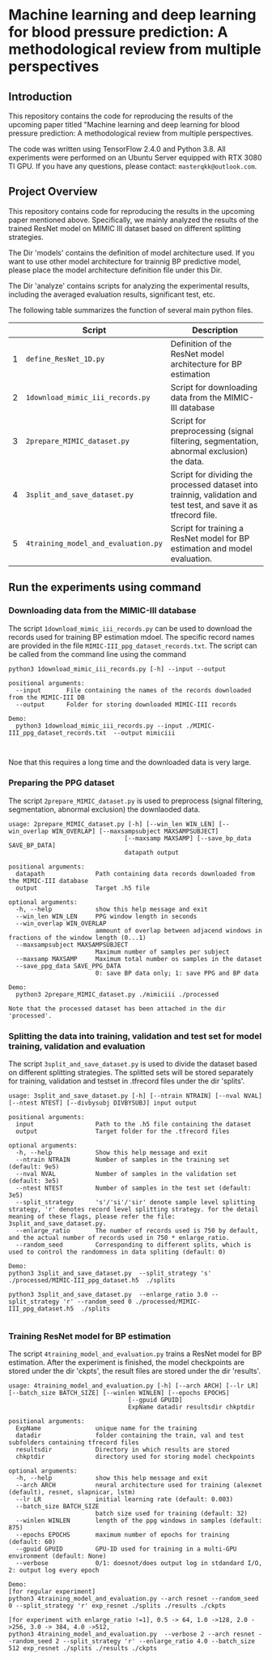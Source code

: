# Machine learning and deep learning for blood pressure prediction: A methodological review from multiple perspectives

## Introduction
This repository contains the code for reproducing the results of the upcoming paper titled "Machine learning and deep learning for blood pressure prediction: A methodological review from multiple perspectives.

The code was written using TensorFlow 2.4.0 and Python 3.8. All experiments were performed on an Ubuntu Server equipped with RTX 3080 TI GPU. If you have any questions, please contact: `masterqkk@outlook.com`.

## Project Overview
This repository contains code for reproducing the results in the upcoming paper mentioned above. Specifically, we mainly analyzed the results of the trained ResNet model on MIMIC III dataset based on different splitting strategies.

The Dir 'models' contains the definition of model architecture used. If you want to use other model architecture for trainnig BP predictive model, please place the model architecture definition file under this Dir.

The Dir 'analyze' contains scripts for analyzing the experimental results, including the averaged evaluation results, significant test, etc.  

The following table summarizes the function of several main python files.

|     | Script                            | Description                                                                                                      |
|-----|-----------------------------------|------------------------------------------------------------------------------------------------------------------|
| 1   |     `define_ResNet_1D.py`         | Definition of the ResNet model architecture for BP estimation |
| 2   | `1download_mimic_iii_records.py`  | Script for downloading data from the MIMIC-III database                                                          |
| 3   | `2prepare_MIMIC_dataset.py`       | Script for preprocessing (signal filtering, segmentation, abnormal exclusion) the data.                          |
| 4   | `3split_and_save_dataset.py`      | Script for dividing the processed dataset into trainnig, validation and test test, and save it as tfrecord file. |
| 5   | `4training_model_and_evaluation.py` | Script for training a ResNet model for BP estimation and model evaluation.                                       |

## Run the experiments using command
### Downloading data from the MIMIC-III database
The script `1download_mimic_iii_records.py` can be used to download the records used for training BP estimation mdoel. The specific record names are provided in the file `MIMIC-III_ppg_dataset_records.txt`. The script can be called from the command line using the command
```
python3 1download_mimic_iii_records.py [-h] --input --output

positional arguments:
  --input       File containing the names of the records downloaded from the MIMIC-III DB
  --output      Folder for storing downloaded MIMIC-III records

Demo:
  python3 1download_mimic_iii_records.py --input ./MIMIC-III_ppg_dataset_records.txt  --output mimiciii
           


```
Noe that this requires a long time and the downloaded data is very large.

### Preparing the PPG dataset
The script `2prepare_MIMIC_dataset.py` is used to preprocess (signal filtering, segmentation, abnormal exclusion) the downlaoded data.

```
usage: 2prepare_MIMIC_dataset.py [-h] [--win_len WIN_LEN] [--win_overlap WIN_OVERLAP] [--maxsampsubject MAXSAMPSUBJECT]
                                [--maxsamp MAXSAMP] [--save_bp_data SAVE_BP_DATA]
                                datapath output

positional arguments:
  datapath              Path containing data records downloaded from the MIMIC-III database
  output                Target .h5 file

optional arguments:
  -h, --help            show this help message and exit
  --win_len WIN_LEN     PPG window length in seconds
  --win_overlap WIN_OVERLAP
                        ammount of overlap between adjacend windows in fractions of the window length (0...1)
  --maxsampsubject MAXSAMPSUBJECT
                        Maximum number of samples per subject
  --maxsamp MAXSAMP     Maximum total number os samples in the dataset
  --save_ppg_data SAVE_PPG_DATA
                        0: save BP data only; 1: save PPG and BP data

Demo: 
  python3 2prepare_MIMIC_dataset.py ./mimiciii ./processed
    
Note that the processed dataset has been attached in the dir 'processed'.
```

### Splitting the data into training, validation and test set for model training, validation and evaluation
The script `3split_and_save_dataset.py` is used to divide the dataset based on different splitting strategies. 
The splitted sets will be stored separately for training, validation and testset in .tfrecord files under the dir 'splits'.

```
usage: 3split_and_save_dataset.py [-h] [--ntrain NTRAIN] [--nval NVAL] [--ntest NTEST] [--divbysubj DIVBYSUBJ] input output

positional arguments:
  input                 Path to the .h5 file containing the dataset
  output                Target folder for the .tfrecord files

optional arguments:
  -h, --help            Show this help message and exit
  --ntrain NTRAIN       Number of samples in the training set (default: 9e5)
  --nval NVAL           Number of samples in the validation set (default: 3e5)
  --ntest NTEST         Number of samples in the test set (default: 3e5)
  --split_strategy      's'/'si'/'sir' denote sample level splitting strategy, 'r' denotes record level splitting strategy. for the detail meaning of these flags, please refer the file: 3split_and_save_dataset.py.
  --enlarge_ratio       The number of records used is 750 by default, and the actual number of records used in 750 * enlarge_ratio.
  --random_seed         Corresponding to different splits, which is used to control the randomness in data spliting (default: 0)

Demo: 
python3 3split_and_save_dataset.py  --split_strategy 's'  ./processed/MIMIC-III_ppg_dataset.h5  ./splits

python3 3split_and_save_dataset.py  --enlarge_ratio 3.0 --split_strategy 'r' --random_seed 0 ./processed/MIMIC-III_ppg_dataset.h5  ./splits


```
### Training ResNet model for BP estimation
The script `4training_model_and_evaluation.py` trains a ResNet model for BP estimation. After the experiment is finished, the model checkpoints are stored under the dir 'ckpts', the result files are stored under the dir 'results'.

```
usage: 4training_model_and_evaluation.py [-h] [--arch ARCH] [--lr LR] [--batch_size BATCH_SIZE] [--winlen WINLEN] [--epochs EPOCHS]
                                 [--gpuid GPUID]
                                 ExpName datadir resultsdir chkptdir

positional arguments:
  ExpName               unique name for the training
  datadir               folder containing the train, val and test subfolders containing tfrecord files
  resultsdir            Directory in which results are stored
  chkptdir              directory used for storing model checkpoints

optional arguments:
  -h, --help            show this help message and exit
  --arch ARCH           neural architecture used for training (alexnet (default), resnet, slapnicar, lstm)
  --lr LR               initial learning rate (default: 0.003)
  --batch_size BATCH_SIZE
                        batch size used for training (default: 32)
  --winlen WINLEN       length of the ppg windows in samples (default: 875)
  --epochs EPOCHS       maximum number of epochs for training (default: 60)
  --gpuid GPUID         GPU-ID used for training in a multi-GPU environment (default: None)
  --verbose             0/1: doesnot/does output log in stdandard I/O, 2: output log every epoch 

Demo: 
[for regular experiment]
python3 4training_model_and_evaluation.py --arch resnet --random_seed 0 --split_strategy 'r' exp_resnet ./splits ./results ./ckpts

[for experiment with enlarge_ratio !=1], 0.5 -> 64, 1.0 ->128, 2.0 ->256, 3.0 -> 384, 4.0 ->512, 
python3 4training_model_and_evaluation.py  --verbose 2 --arch resnet --random_seed 2 --split_strategy 'r' --enlarge_ratio 4.0 --batch_size 512 exp_resnet ./splits ./results ./ckpts

